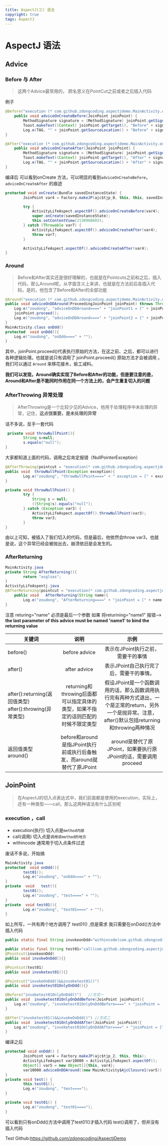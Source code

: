 ```yaml
---
title: AspectJ(三) 语法
copyright: true
tags: AspectJ
---
```



# AspectJ 语法


## Advice
### Before  与  After
> 这两个Advice最常用的， 顾名思义在PointCut之前或者之后插入代码

例子
```java
@Before("execution (* com.github.zdongcoding.aspectjdemo.MainActivity.onCreate(..))")
    public void adviceOnCreateBefore(JoinPoint joinPoint) {
        MethodSignature signature = (MethodSignature) joinPoint.getSignature();
        Toast.makeText((Context) joinPoint.getTarget(), "Before" + signature.toShortString(), Toast.LENGTH_SHORT).show();
        Log.e(TAG, "" + joinPoint.getSourceLocation() + "Before" + signature.toShortString());
}

@After("execution (* com.github.zdongcoding.aspectjdemo.MainActivity.onCreate(..))")
    public void adviceOnCreateAfter(JoinPoint joinPoint) {
        MethodSignature signature = (MethodSignature) joinPoint.getSignature();
        Toast.makeText((Context) joinPoint.getTarget(), "After" + signature.toShortString(), Toast.LENGTH_SHORT).show();
        Log.e(TAG, "" + joinPoint.getSourceLocation() + "After" + signature.toShortString());
}
```
  编译后 可以看到onCreate 方法，可以明显的看到` adviceOnCreateBefore `， ` adviceOnCreateAfter ` 的痕迹
```java
protected void onCreate(Bundle savedInstanceState) {
        JoinPoint var4 = Factory.makeJP(ajc$tjp_0, this, this, savedInstanceState);

        try {
            ActivityLifeAspect.aspectOf().adviceOnCreateBefore(var4);
            super.onCreate(savedInstanceState);
            this.setContentView(2130968603);
        } catch (Throwable var7) {
            ActivityLifeAspect.aspectOf().adviceOnCreateAfter(var4);
            throw var7;
        }

        ActivityLifeAspect.aspectOf().adviceOnCreateAfter(var4);
}
```
### Around
>Before和After其实还是很好理解的，也就是在Pointcuts之前和之后，插入代码，那么Around呢，从字面含义上来讲，也就是在方法前后各插入代码，是的，他包含了Before和After的全部功能

```java
@Around("execution (* com.github.zdongcoding.aspectjdemo.MainActivity.onDdd())")
public void adviceOnDDAround(ProceedingJoinPoint joinPoint) throws Throwable {
    Log.e("zoudong", "adviceOnDDAround====" + "joinPoint1 = [" + joinPoint.getSignature() + "]");
    joinPoint.proceed();
    Log.e("zoudong", "adviceOnDDAround====" + "joinPoint2 = [" + joinPoint.getSignature() + "]");
}
MainActivity.class onDdd()
protected  void onDdd(){
    Log.e("zoudong", "onDdd====" + "");
}
```
其中，joinPoint.proceed()代表执行原始的方法，在这之前、之后，都可以进行各种逻辑处理。也就是说只有调用了 joinPoint.proceed() 原始方法才会被调用 。我们可以通过 ` Around ` 来移花接木，偷工减料。

**我们可以发现，Around确实实现了Before和After的功能，但是要注意的是，Around和After是不能同时作用在同一个方法上的，会产生重复切入的问题**

### AfterThrowing  异常处理
>AfterThrowing是一个比较少见的Advice，他用于处理程序中未处理的异常，记住，**这点很重要，是未处理的异常**

话不多说，反手一套代码
```java
 private void throwNullPoint(){
        String s=null;
        s.equals("null");
}
```
大家都知道上面的代码，调用之后肯定报错（NullPointerException）

```java
@AfterThrowing(pointcut = "execution(* com.github.zdongcoding.aspectjdemo.MainActivity.throwNullPoint(..))",throwing="exception")
public void  throwNullPoint(Exception exception){
        Log.e("zoudong", "throwNullPoint====" + " exception = [" + exception.toString() + "]");
}

private void throwNullPoint() {
        try {
            String s = null;
            ((String)s).equals("null");
        } catch (Exception var3) {
            ActivityLifeAspect.aspectOf().throwNullPoint(var3);
            throw var3;
        }
}
```
由以上可知，被插入了我们切入的代码，但是最后，他依然会throw var3，也就是说，这个异常已经会被抛出去，崩溃依旧是会发生的。
### AfterReturning
```java
MainActivity.java
private String AfterReturning(){
        return "asglsas";
}
ActivityLifeAspentj.java
@AfterReturning(pointcut = "execution(* com.github.zdongcoding.aspectjdemo.MainActivity.AfterReturning(..))",returning="name")
    public void   AfterReturning(String name){
        Log.e("zoudong", "AfterReturning====" + "joinPoint = [" + name + "]");
}
```
注意 returing="name" 必须是最后一个参数
如果 将returining="name1"  报错--> **the last parameter of this advice must be named 'name1' to bind the returning value**
  

|关键词  | 说明   | 示例 |
|-----|:------:|:------:|
|before() | before advice |表示在JPoint执行之前，需要干的事情
|after()  | after advice  |表示JPoint自己执行完了后，需要干的事情。
|after():returning(返回值类型)<br>after():throwing(异常类型) | returning和throwing后面都可以指定具体的类型，如果不指定的话则匹配的时候不限定类型  |  假设JPoint是一个函数调用的话，那么函数调用执行完有两种方式退出，一个是正常的return，另外一个是抛异常。注意，after()默认包括returning和throwing两种情况
| 返回值类型 around()   | before和around是指JPoint执行前或执行后备触发，而around就替代了原JPoint   |around是替代了原JPoint，如果要执行原JPoint的话，需要调用proceed
## JoinPoint
>在AspectJ的切入点表达式中，我们前面都是使用的execution，实际上，还有一种类型——call，那么这两种语法有什么区别呢
###  execution ，call
   + execution(执行) 切入点是` method内部 `
   + call(调用)   切入点是` 调用该method的地方 `
   + withincode  通常用于切入点条件过滤

废话不多说，开始搞
```java
MainActivity.java
protected  void onDdd(){
        test01();
        Log.e("zoudong", "onDdd====" + "");
}
private  void   test(){
        test01();
        Log.e("zoudong", "test====" + "");
}
private  void test01(){
        Log.e("zoudong", "test01====" + "");
}
```

如上所写，一共有两个地方调用了 test01() ,但是需求 我只需要在onDdd()方法中插入代码

```java
public static final String invokeonDdd="withincode(com.github.zdongcoding.aspectjdemo.MainActivity.onDdd(..))";

public static final String test01="call(com.github.zdongcoding.aspectjdemo.MainActivity.test01(..))";
@Pointcut(invokeonDdd)
public void invokeOnDdd(){}

@Pointcut(test01)
public void invoketest01(){}

@Pointcut("invokeOnDdd()&&invoketest01()")
public void invoketest01OnlyOnDdd(){}

@Before("invoketest01OnlyOnDdd()")   //方式一
public void  invoketest01OnlyOnDddBefore(JoinPoint joinPoint){
    Log.e("zoudong", "invoketest01OnlyOnDddBefore====" + "joinPoint = [" joinPoint.getSourceLocation() + "]");
}

@After("invoketest01()&&invokeOnDdd()") //方式二
public void  invoketest01OnlyOnDddAfter(JoinPoint joinPoint){
    Log.e("zoudong", "invoketest01OnlyOnDddAfter====" + "joinPoint = [" joinPoint.getSourceLocation() + "]");
}
```
编译之后

```java
protected void onDdd() {
        JoinPoint var4 = Factory.makeJP(ajc$tjp_2, this, this);
        ActivityLifeAspect var10000 = ActivityLifeAspect.aspectOf();
        Object[] var5 = new Object[]{this, var4};
        var10000.adviceOnDDAround((new MainActivity$AjcClosure1(var5)).linkClosureAndJoinPoint(69648));
}
private void test() {
        this.test01();
        Log.e("zoudong", "test====");
}

private void test01() {
        Log.e("zoudong", "test01====");
}
```
可以看到只有onDdd()方法中调用了test01()才插入代码  test()调用了，但并没有插入代码


Test Github:<https://github.com/zdongcoding/AspectjDemo>
